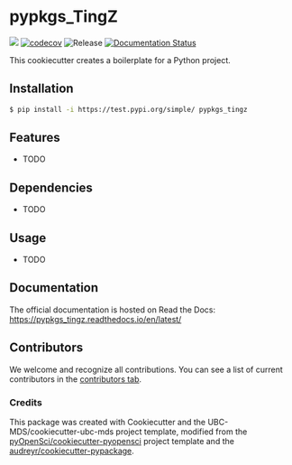 # pypkgs_TingZ 

![](https://github.com/Tammy1128/pypkgs_tingz/workflows/build/badge.svg) [![codecov](https://codecov.io/gh/Tammy1128/pypkgs_tingz/branch/main/graph/badge.svg)](https://codecov.io/gh/Tammy1128/pypkgs_tingz) ![Release](https://github.com/Tammy1128/pypkgs_tingz/workflows/Release/badge.svg) [![Documentation Status](https://readthedocs.org/projects/pypkgs_tingz/badge/?version=latest)](https://pypkgs_tingz.readthedocs.io/en/latest/?badge=latest)

This cookiecutter creates a boilerplate for a Python project.

## Installation

```bash
$ pip install -i https://test.pypi.org/simple/ pypkgs_tingz
```

## Features

- TODO

## Dependencies

- TODO

## Usage

- TODO

## Documentation

The official documentation is hosted on Read the Docs: https://pypkgs_tingz.readthedocs.io/en/latest/

## Contributors

We welcome and recognize all contributions. You can see a list of current contributors in the [contributors tab](https://github.com/Tammy1128/pypkgs_tingz/graphs/contributors).

### Credits

This package was created with Cookiecutter and the UBC-MDS/cookiecutter-ubc-mds project template, modified from the [pyOpenSci/cookiecutter-pyopensci](https://github.com/pyOpenSci/cookiecutter-pyopensci) project template and the [audreyr/cookiecutter-pypackage](https://github.com/audreyr/cookiecutter-pypackage).
